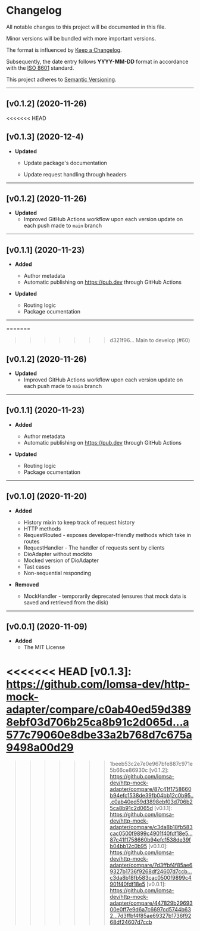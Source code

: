 # Changelog

All notable changes to this project will be documented in this file.

Minor versions will be bundled with more important versions.

The format is influenced by [Keep a Changelog](https://keepachangelog.com/en/1.0.0/).

Subsequently, the date entry follows **YYYY-MM-DD** format in accordance with the [ISO 8601](https://www.iso.org/iso-8601-date-and-time-format.html) standard.

This project adheres to [Semantic Versioning](https://semver.org/spec/v2.0.0.html).

---
## [v0.1.2] (2020-11-26)

<<<<<<< HEAD

## [v0.1.3] (2020-12-4)

- **Updated**
  - Update package's documentation

  - Update request handling through headers

---

## [v0.1.2] (2020-11-26)

- **Updated**
  - Improved GitHub Actions workflow upon each version update on each push made to `main` branch

---

## [v0.1.1] (2020-11-23)

- **Added**
  - Author metadata
  - Automatic publishing on <https://pub.dev> through GitHub Actions

- **Updated**
  - Routing logic
  - Package ocumentation

---
=======
>>>>>>> d321f96... Main to develop (#60)

## [v0.1.2] (2020-11-26)

- **Updated**
  - Improved GitHub Actions workflow upon each version update on each push made to `main` branch

---

## [v0.1.1] (2020-11-23)

- **Added**
  - Author metadata
  - Automatic publishing on <https://pub.dev> through GitHub Actions

- **Updated**
  - Routing logic
  - Package ocumentation

---

## [v0.1.0] (2020-11-20)

- **Added**
  - History mixin to keep track of request history
  - HTTP methods
  - RequestRouted - exposes developer-friendly methods which take in routes
  - RequestHandler - The handler of requests sent by clients
  - DioAdapter without mockito
  - Mocked version of DioAdapter
  - Tast cases
  - Non-sequential responding

- **Removed**
  - MockHandler - temporarily deprecated (ensures that mock data is saved and retrieved from the disk)

---

## [v0.0.1] (2020-11-09)

- **Added**
  - The MIT License

<<<<<<< HEAD
[v0.1.3]: https://github.com/lomsa-dev/http-mock-adapter/compare/c0ab40ed59d3898ebf03d706b25ca8b91c2d065d...a577c79060e8dbe33a2b768d7c675a9498a00d29
=======
>>>>>>> 1beeb53c2e7e0e967bfe887c971e5b66ce86930c
[v0.1.2]: https://github.com/lomsa-dev/http-mock-adapter/compare/87c41f1758660b94efc1538de39fb04bb12c0b95...c0ab40ed59d3898ebf03d706b25ca8b91c2d065d
[v0.1.1]: https://github.com/lomsa-dev/http-mock-adapter/compare/c3da8b18fb583cac0500f9899c4901f40fdf18e5...87c41f1758660b94efc1538de39fb04bb12c0b95
[v0.1.0]: https://github.com/lomsa-dev/http-mock-adapter/compare/7d3ffbf4f85ae69327b1736f9268df24607d7ccb...c3da8b18fb583cac0500f9899c4901f40fdf18e5
[v0.0.1]: https://github.com/lomsa-dev/http-mock-adapter/compare/447829b2969300e0ff7e9d6a7c6697cd5744b632...7d3ffbf4f85ae69327b1736f9268df24607d7ccb
